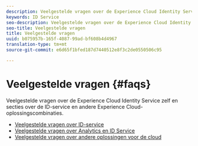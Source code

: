 ```yaml
---
description: Veelgestelde vragen over de Experience Cloud Identity Service zelf en secties over de ID-service en andere Experience Cloud-oplossingscombinaties.
keywords: ID Service
seo-description: Veelgestelde vragen over de Experience Cloud Identity Service zelf en secties over de ID-service en andere Experience Cloud-oplossingscombinaties.
seo-title: Veelgestelde vragen
title: Veelgestelde vragen
uuid: b075957b-165f-4087-99ad-bf608b4d4967
translation-type: tm+mt
source-git-commit: e6d65f1bfed187d7440512e8f3c2de0550506c95

---
```



# Veelgestelde vragen {#faqs}

Veelgestelde vragen over de Experience Cloud Identity Service zelf en secties over de ID-service en andere Experience Cloud-oplossingscombinaties.

* [Veelgestelde vragen over ID-service](faq.md)
* [Veelgestelde vragen over Analytics en ID Service](analytics-faq.md)
* [Veelgestelde vragen over andere oplossingen voor de cloud](other-faq.md)
